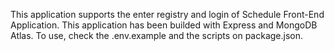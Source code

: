 This application supports the enter registry and login of Schedule Front-End Application.
This application has been builded with Express and MongoDB Atlas.
To use, check the .env.example and the scripts on package.json.

 
